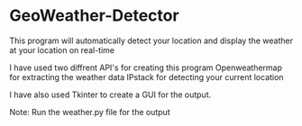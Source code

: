 # GeoWeather-Detector
This program will automatically detect your location and display the weather at your location on real-time


I have used two diffrent API's for creating this program 
Openweathermap for extracting the weather data
IPstack for detecting your current location


I have also used Tkinter to create a GUI for the output.

Note: Run the weather.py file for the output 
